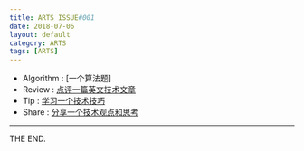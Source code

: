 ```yaml
---
title: ARTS ISSUE#001
date: 2018-07-06
layout: default
category: ARTS
tags: [ARTS]
---
```


- Algorithm : [一个算法题]
- Review : [点评一篇英文技术文章](点评一篇英文技术文章)
- Tip : [学习一个技术技巧](学习一个技术技巧)
- Share : [分享一个技术观点和思考](分享一个技术观点和思考)

- - -
THE END.
